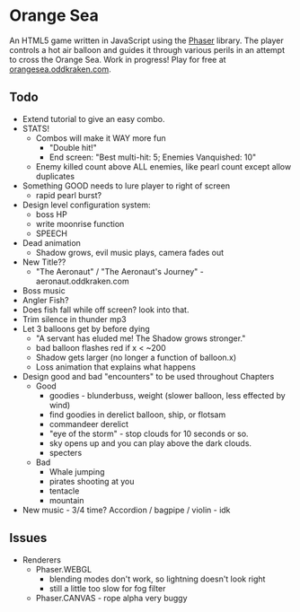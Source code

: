 # Orange Sea

An HTML5 game written in JavaScript using the [Phaser](http://phaser.io) library. The player controls a hot air balloon and guides it through various perils in an attempt to cross the Orange Sea. Work in progress! Play for free at [orangesea.oddkraken.com](http://orangesea.oddkraken.com).

## Todo

* Extend tutorial to give an easy combo.
* STATS!
    * Combos will make it WAY more fun
        * "Double hit!"
        * End screen: "Best multi-hit: 5; Enemies Vanquished: 10"
    * Enemy killed count above ALL enemies, like pearl count except allow duplicates
* Something GOOD needs to lure player to right of screen
    * rapid pearl burst?
* Design level configuration system:
    * boss HP
    * write moonrise function
    * SPEECH
* Dead animation
    * Shadow grows, evil music plays, camera fades out
* New Title??
    * "The Aeronaut" / "The Aeronaut's Journey" - aeronaut.oddkraken.com
* Boss music
* Angler Fish?
* Does fish fall while off screen? look into that.
* Trim silence in thunder mp3
* Let 3 balloons get by before dying
    * "A servant has eluded me! The Shadow grows stronger."
    * bad balloon flashes red if x < ~200
    * Shadow gets larger (no longer a function of balloon.x)
    * Loss animation that explains what happens
* Design good and bad "encounters" to be used throughout Chapters
    * Good
        * goodies - blunderbuss, weight (slower balloon, less effected by wind)
        * find goodies in derelict balloon, ship, or flotsam
        * commandeer derelict
        * "eye of the storm" - stop clouds for 10 seconds or so.
        * sky opens up and you can play above the dark clouds.
        * specters
    * Bad
        * Whale jumping
        * pirates shooting at you
        * tentacle
        * mountain
* New music - 3/4 time? Accordion / bagpipe / violin - idk

## Issues

* Renderers
    * Phaser.WEBGL
        * blending modes don't work, so lightning doesn't look right
        * still a little too slow for fog filter
    * Phaser.CANVAS - rope alpha very buggy
